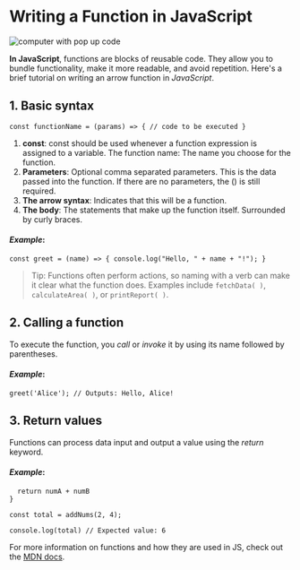 # Writing a Function in JavaScript
![computer with pop up code](https://plus.unsplash.com/premium_photo-1720287601920-ee8c503af775?q=80&w=1770&auto=format&fit=crop&ixlib=rb-4.1.0&ixid=M3wxMjA3fDB8MHxwaG90by1wYWdlfHx8fGVufDB8fHx8fA%3D%3D)

__In JavaScript__, functions are blocks of reusable code. They allow you to bundle functionality, make it more readable, and avoid repetition. Here's a brief tutorial on writing an arrow function in _JavaScript_.

## 1. Basic syntax 

`const functionName = (params) => {
  // code to be executed
}
`
1. __const__: const should be used whenever a function expression is assigned to a variable.
The function name: The name you choose for the function.
2. __Parameters__: Optional comma separated parameters. This is the data passed into the function. If there are no parameters, the () is still required.
3. __The arrow syntax__: Indicates that this will be a function.
4. __The body__: The statements that make up the function itself. Surrounded by curly braces.

#### ___Example___:

`const greet = (name) => {
  console.log("Hello, " + name + "!");
}
`

> Tip: Functions often perform actions, so naming with a verb can make it clear what the function does. Examples include `fetchData( )`, `calculateArea( )`, or `printReport( )`. 

## 2. Calling a function

To execute the function, you _call_ or _invoke_ it by using its name followed by parentheses.

#### ___Example___:

`greet('Alice'); // Outputs: Hello, Alice!`

## 3. Return values

Functions can process data input and output a value using the _return_ keyword.

#### ___Example___: 

```const addNums = (numA, numB) => {
  return numA + numB
}

const total = addNums(2, 4);

console.log(total) // Expected value: 6
```

For more information on functions and how they are used in JS, check out the [MDN docs](https://developer.mozilla.org/en-US/docs/Web/JavaScript/Guide/Functions).
